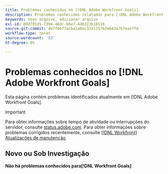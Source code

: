 ```yaml
---
title: Problemas conhecidos no [!DNL Adobe Workfront Goals]
description: Problemas conhecidos relatados para [!DNL Adobe Workfront Goals]
keywords: novo arquivo, adicionar arquivo
exl-id: 00d781d5-7394-46dc-b6e7-446323b10118
source-git-commit: de7f66f7acba1a0ac32a1257b2e643a767eae7fb
workflow-type: tm+mt
source-wordcount: '53'
ht-degree: 0%

---
```


# Problemas conhecidos no [!DNL Adobe Workfront Goals]

Esta página contém problemas identificados atualmente em [!DNL Adobe Workfront Goals].

>[!IMPORTANT]
>
>Para obter informações sobre tempo de atividade ou interrupções do servidor, consulte [status.adobe.com](https://status.adobe.com). Para obter informações sobre problemas corrigidos recentemente, consulte [[!DNL Workfront] Atualizações de manutenção](../maintenance/current-updates.md).

## Novo ou Sob Investigação

**Não há problemas conhecidos para[!DNL Workfront Goals]**

<!--


-->
